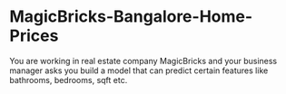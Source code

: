 # MagicBricks-Bangalore-Home-Prices
You are working in real estate company MagicBricks and your business manager asks you build a model that can predict  certain features like bathrooms, bedrooms, sqft etc.
